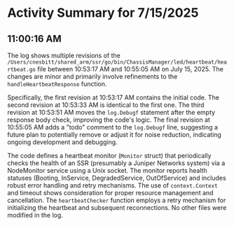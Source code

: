 # Activity Summary for 7/15/2025

## 11:00:16 AM
The log shows multiple revisions of the `/Users/cnesbitt/shared_arm/ssr/go/bin/ChassisManager/led/heartbeat/heartbeat.go` file between 10:53:17 AM and 10:55:05 AM on July 15, 2025.  The changes are minor and primarily involve refinements to the `handleHeartbeatResponse` function.

Specifically, the first revision at 10:53:17 AM contains the initial code. The second revision at 10:53:33 AM is identical to the first one.  The third revision at 10:53:51 AM moves the `log.Debugf` statement  after the empty response body check, improving the code's logic. The final revision at 10:55:05 AM adds a "todo" comment to the `log.Debugf` line, suggesting a future plan to potentially remove or adjust it for noise reduction, indicating ongoing development and debugging.

The code defines a heartbeat monitor (`Monitor` struct) that periodically checks the health of an SSR (presumably a Juniper Networks system) via a NodeMonitor service using a Unix socket.  The monitor reports health statuses (Booting, InService, DegradedService, OutOfService) and includes robust error handling and retry mechanisms.  The use of `context.Context` and timeout shows consideration for proper resource management and cancellation.  The `heartbeatChecker` function employs a retry mechanism for initializing the heartbeat and subsequent reconnections. No other files were modified in the log.
